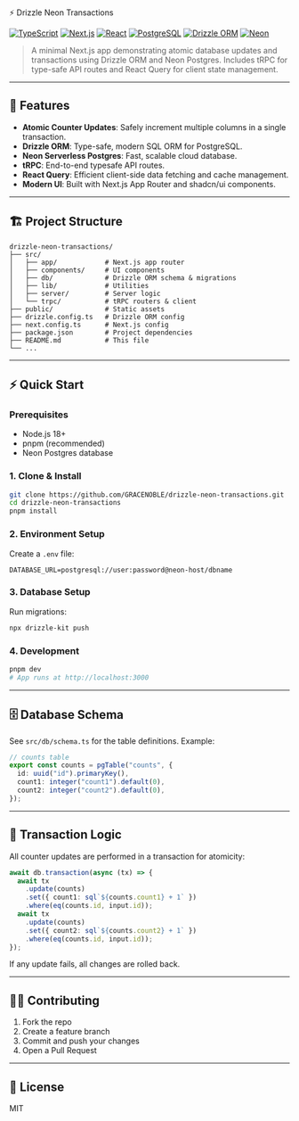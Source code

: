 ⚡ Drizzle Neon Transactions

[![TypeScript](https://img.shields.io/badge/TypeScript-007ACC?style=for-the-badge&logo=typescript&logoColor=white)](https://typescriptlang.org/)
[![Next.js](https://img.shields.io/badge/Next.js-000000?style=for-the-badge&logo=nextdotjs&logoColor=white)](https://nextjs.org/)
[![React](https://img.shields.io/badge/React-20232A?style=for-the-badge&logo=react&logoColor=61DAFB)](https://reactjs.org/)
[![PostgreSQL](https://img.shields.io/badge/PostgreSQL-316192?style=for-the-badge&logo=postgresql&logoColor=white)](https://postgresql.org/)
[![Drizzle ORM](https://img.shields.io/badge/Drizzle-2D3748?style=for-the-badge&logo=drizzle&logoColor=white)](https://orm.drizzle.team/)
[![Neon](https://img.shields.io/badge/Neon-00E599?style=for-the-badge&logo=data:image/svg+xml;base64,PHN2ZyBmaWxsPSIjMDBFNTk5IiB2aWV3Qm94PSIwIDAgMjQgMjQiPjxwYXRoIGQ9Ik0xMiAyQzYuNDggMiAyIDYuNDggMiAxMnM0LjQ4IDEwIDEwIDEwIDEwLTQuNDggMTAtMTBTMTcuNTIgMiAxMiAyem0wIDE4Yy00LjQxIDAtOC0zLjU5LTgtOHMzLjU5LTggOC04IDggMy41OSA4IDgtMy41OSA4LTggOHoiLz48L3N2Zz4=)](https://neon.tech/)

> A minimal Next.js app demonstrating atomic database updates and transactions using Drizzle ORM and Neon Postgres. Includes tRPC for type-safe API routes and React Query for client state management.

---

## 🚀 Features

- **Atomic Counter Updates**: Safely increment multiple columns in a single transaction.
- **Drizzle ORM**: Type-safe, modern SQL ORM for PostgreSQL.
- **Neon Serverless Postgres**: Fast, scalable cloud database.
- **tRPC**: End-to-end typesafe API routes.
- **React Query**: Efficient client-side data fetching and cache management.
- **Modern UI**: Built with Next.js App Router and shadcn/ui components.

---

## 🏗️ Project Structure

```
drizzle-neon-transactions/
├── src/
│   ├── app/            # Next.js app router
│   ├── components/     # UI components
│   ├── db/             # Drizzle ORM schema & migrations
│   ├── lib/            # Utilities
│   ├── server/         # Server logic
│   └── trpc/           # tRPC routers & client
├── public/             # Static assets
├── drizzle.config.ts   # Drizzle ORM config
├── next.config.ts      # Next.js config
├── package.json        # Project dependencies
├── README.md           # This file
└── ...
```

---

## ⚡ Quick Start

### Prerequisites

- Node.js 18+
- pnpm (recommended)
- Neon Postgres database

### 1. Clone & Install

```bash
git clone https://github.com/GRACENOBLE/drizzle-neon-transactions.git
cd drizzle-neon-transactions
pnpm install
```

### 2. Environment Setup

Create a `.env` file:

```env
DATABASE_URL=postgresql://user:password@neon-host/dbname
```

### 3. Database Setup

Run migrations:

```bash
npx drizzle-kit push
```

### 4. Development

```bash
pnpm dev
# App runs at http://localhost:3000
```

---

## 🗄️ Database Schema

See `src/db/schema.ts` for the table definitions. Example:

```ts
// counts table
export const counts = pgTable("counts", {
  id: uuid("id").primaryKey(),
  count1: integer("count1").default(0),
  count2: integer("count2").default(0),
});
```

---

## 🔄 Transaction Logic

All counter updates are performed in a transaction for atomicity:

```ts
await db.transaction(async (tx) => {
  await tx
    .update(counts)
    .set({ count1: sql`${counts.count1} + 1` })
    .where(eq(counts.id, input.id));
  await tx
    .update(counts)
    .set({ count2: sql`${counts.count2} + 1` })
    .where(eq(counts.id, input.id));
});
```

If any update fails, all changes are rolled back.

---

## 🧑‍💻 Contributing

1. Fork the repo
2. Create a feature branch
3. Commit and push your changes
4. Open a Pull Request

---

## 📄 License

MIT
